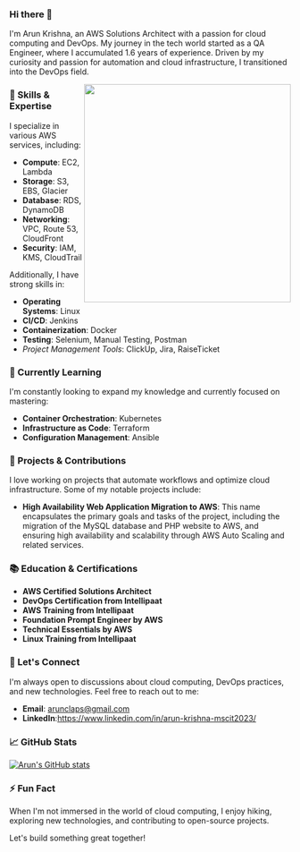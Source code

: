 
### Hi there 👋

I'm Arun Krishna, an AWS Solutions Architect with a passion for cloud computing and DevOps. My journey in the tech world started as a QA Engineer, where I accumulated 1.6 years of experience. Driven by my curiosity and passion for automation and cloud infrastructure, I transitioned into the DevOps field.
 
<img align="right" width="370" height="390" src="https://cdn.dribbble.com/users/926537/screenshots/4502902/dev-ops-gif-dr.gif">

### 🔧 Skills & Expertise
I specialize in various AWS services, including:

- **Compute**: EC2, Lambda
- **Storage**: S3, EBS, Glacier
- **Database**: RDS, DynamoDB
- **Networking**: VPC, Route 53, CloudFront
- **Security**: IAM, KMS, CloudTrail

Additionally, I have strong skills in:

- **Operating Systems**: Linux
- **CI/CD**: Jenkins
- **Containerization**: Docker
- **Testing**: Selenium, Manual Testing, Postman
- *Project Management Tools*: ClickUp, Jira, RaiseTicket

### 🌱 Currently Learning
I'm constantly looking to expand my knowledge and currently focused on mastering:

- **Container Orchestration**: Kubernetes
- **Infrastructure as Code**: Terraform
- **Configuration Management**: Ansible

### 🚀 Projects & Contributions
I love working on projects that automate workflows and optimize cloud infrastructure. Some of my notable projects include:

- **High Availability Web Application Migration to AWS**: This name encapsulates the primary goals and tasks of the project, including the migration of the MySQL database and PHP website to AWS, and ensuring high availability and scalability through AWS Auto Scaling and related services.


### 📚 Education & Certifications
- **AWS Certified Solutions Architect**
- **DevOps Certification from Intellipaat**
- **AWS Training from Intellipaat**
- **Foundation Prompt Engineer by AWS**
- **Technical Essentials by AWS**
- **Linux Training from Intellipaat**

### 💬 Let's Connect
I'm always open to discussions about cloud computing, DevOps practices, and new technologies. Feel free to reach out to me:

- **Email**: arunclaps@gmail.com
- **LinkedIn**:https://www.linkedin.com/in/arun-krishna-mscit2023/


### 📈 GitHub Stats
[![Arun's GitHub stats](https://github-readme-stats.vercel.app/api?username=yourusername&show_icons=true&theme=radical)](https://github.com/Arunkrishna2k)



### ⚡ Fun Fact
When I'm not immersed in the world of cloud computing, I enjoy hiking, exploring new technologies, and contributing to open-source projects.

Let's build something great together!
